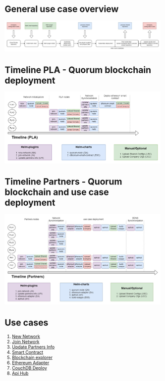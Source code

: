 # General use case overview
![](usecase%20deployment%20overview.jpg)

# Timeline PLA - Quorum blockchain deployment
![](Timeline%20PLA%20-%20Quorum%20Blockchain%20deployment%20.png)

# Timeline Partners - Quorum blockchain and use case deployment
![](Timeline%20Partners%20-Quorum%20Blockchain%20and%20ePi%20deployment%20.jpg)



# Use cases

1. [New Network](new-network/readme.md)
2. [Join Network](join-network/readme.md)
3. [Update Partners Info](update-partners-info/readme.md)
4. [Smart Contract](ethereum-smart-contract/readme.md)
5. [Blockchain explorer](blockchain-explorer/readme.md)
6. [Ethereum Adapter](ethereum-adapter/readme.md)
5. [CouchDB Deploy](couchdb-deploy/readme.md)
7. [Api Hub](api-hub/readme.md)